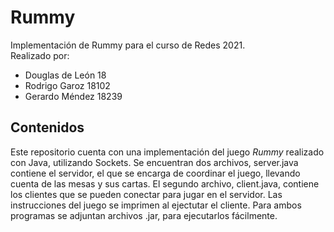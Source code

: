 # Rummy
Implementación de Rummy para el curso de Redes 2021.  
Realizado por: 
* Douglas de León 18
* Rodrigo Garoz 18102
* Gerardo Méndez 18239

## Contenidos
Este repositorio cuenta con una implementación del juego *Rummy* realizado con Java, utilizando Sockets. Se encuentran dos archivos, server.java contiene el servidor, el que se encarga de coordinar el juego, llevando cuenta de las mesas y sus cartas. El segundo archivo, client.java, contiene los clientes que se pueden conectar para jugar en el servidor. Las instrucciones del juego se imprimen al ejectutar el cliente. Para ambos programas se adjuntan archivos .jar, para ejecutarlos fácilmente.
